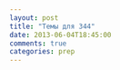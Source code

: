 ```yaml
---
layout: post
title: "Темы для 344"
date: 2013-06-04T18:45:00
comments: true
categories: prep
---
```

